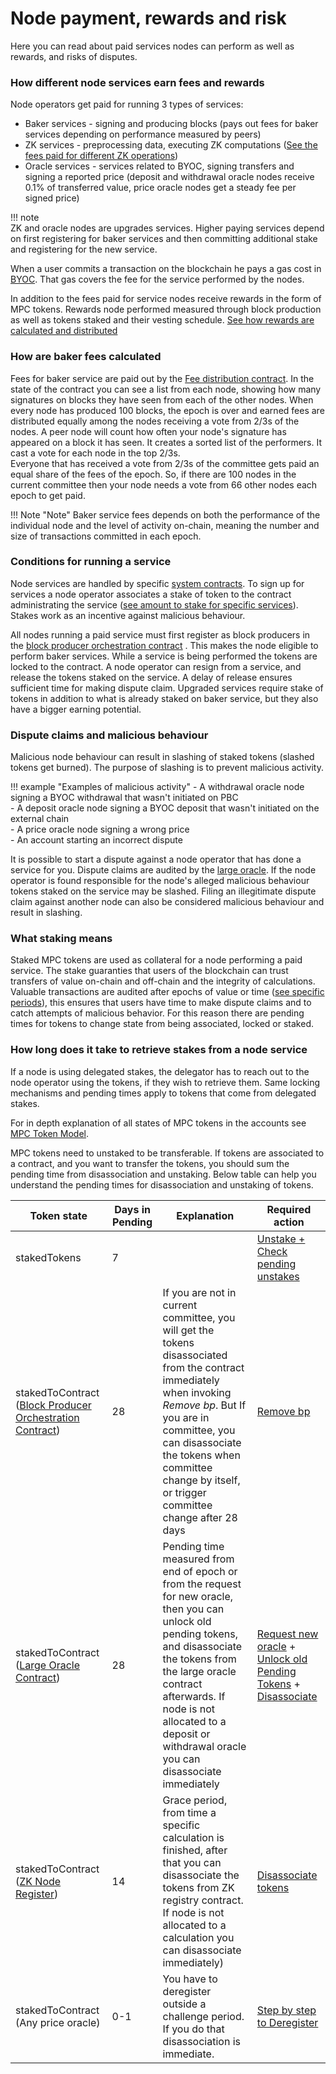 # Node payment, rewards and risk

Here you can read about paid services nodes can perform as well as rewards, and risks of disputes.

### How different node services earn fees and rewards

Node operators get paid for running 3 types of services:

- Baker services - signing and producing
  blocks (pays out fees for baker services depending on performance measured by peers)
- ZK services - preprocessing data, executing ZK
  computations ([See the fees paid for different ZK operations](https://partisiablockchain.gitlab.io/documentation/smart-contracts/gas/zk-computation-gas-fees.html))
- Oracle services - services related to BYOC, signing transfers and signing a reported price (deposit and withdrawal
  oracle nodes receive 0.1% of transferred value, price oracle nodes get a steady fee per signed price)

!!! note   
    ZK and oracle nodes are upgrades services. Higher paying services depend on first registering for baker services and
    then committing additional stake and registering for the new service.

When a user commits a transaction on the blockchain he pays a gas cost
in [BYOC](../pbc-fundamentals/byoc/introduction-to-byoc.md). That gas covers the fee for the service performed by the
nodes.

In addition to the fees paid for service nodes receive rewards in the form of MPC tokens. Rewards node performed
measured through block production as well as tokens staked and their vesting
schedule. [See how rewards are calculated and distributed](https://gitlab.com/partisiablockchain/node-operators-rewards/-/tree/main?ref_type=heads)

### How are baker fees calculated

Fees for baker service are paid out by the [Fee distribution contract](https://browser.partisiablockchain.com/contracts/04fe17d1009372c8ed3ac5b790b32e349359c2c7e9). In the state of the contract you can see a list from each node, showing how many signatures on blocks they have seen from each of the other nodes. When every node has produced 100 blocks, the epoch is over and earned fees are distributed equally among the nodes receiving a vote from 2/3s of the nodes.
A peer node will count how often your node's signature has appeared on a block it has seen. It creates a sorted list of the performers. It cast a vote for each node in the top 2/3s.   
Everyone that has received a vote from 2/3s of the committee gets paid an equal share of the fees of the epoch. So, if there are 100 nodes in the current committee then your node needs a vote from 66 other nodes each epoch to get paid.

!!! Note "Note"
    Baker service fees depends on both the performance of the individual node and the level of activity on-chain, meaning the number and size of transactions committed in each epoch.        


### Conditions for running a service

Node services are handled by specific [system contracts](../pbc-fundamentals/governance-system-smart-contracts-overview.md). To sign up for
services a node operator associates a stake of token to the contract administrating the service
([see amount to stake for specific services](start-running-a-node.md)). Stakes work as an incentive against malicious
behaviour.

All nodes running a paid service must first register as block producers in
the [block producer orchestration contract](https://browser.partisiablockchain.com/contracts/04203b77743ad0ca831df9430a6be515195733ad91)
. This makes the node eligible to perform baker services. While a service is being performed the tokens are locked to
the contract. A node operator can resign from a service, and release the tokens staked on the service. A delay of
release ensures sufficient time for making dispute claim. Upgraded services require stake of tokens in addition to what
is already staked on baker service, but they also have a bigger earning potential.

### Dispute claims and malicious behaviour

Malicious node behaviour can result in slashing of staked tokens (slashed tokens get burned). The purpose of slashing is to prevent malicious activity.

!!! example "Examples of malicious activity"
    - A withdrawal oracle node signing a BYOC withdrawal that wasn't initiated on PBC   
    - A deposit oracle node signing a BYOC deposit that wasn't initiated on the external chain   
    - A price oracle node signing a wrong price   
    - An account starting an incorrect dispute   

It is possible to start a dispute against a node operator that has done a service for you. Dispute claims are
audited by the [large oracle](../pbc-fundamentals/dictionary.md#large-oracle). If the node operator is found responsible
for the node's alleged malicious behaviour tokens staked on the service may be slashed. Filing an illegitimate dispute claim against another node can also be
considered malicious behaviour and result in slashing.

### What staking means

Staked MPC tokens are used as collateral for a node performing a paid service. The stake guaranties that users of the blockchain can trust transfers of value on-chain and off-chain and the integrity of calculations.
Valuable transactions are audited after epochs of value or time ([see specific periods](node-payment-rewards-and-risks.md#how-long-does-it-take-to-retrieve-stakes-from-a-node-service)), this ensures that users have time to make dispute claims and to catch attempts of malicious behavior.
For this reason there are  pending times for tokens to change state from being associated, locked or staked.

### How long does it take to retrieve stakes from a node service

If a node is using delegated stakes, the delegator has to reach out to the node operator using the tokens, if they wish to
retrieve them. Same locking mechanisms and pending times apply to tokens that come from delegated stakes.

For in depth explanation of all states of MPC tokens in the accounts
see [MPC Token Model](../pbc-fundamentals/mpc-token-model-and-account-elements.md). 

MPC tokens need to unstaked to
be transferable. If tokens are associated to a contract, and you want to transfer the tokens, you should sum the
pending time from disassociation and unstaking. Below table can help you understand the pending times for disassociation and unstaking of tokens.

| **Token state**                                                                                                        | **Days in Pending** | **Explanation**                                                                                                                                                                                                                                         | **Required action**                                                                                                                                                                                                           |
|------------------------------------------------------------------------------------------------------------------------|---------------------|---------------------------------------------------------------------------------------------------------------------------------------------------------------------------------------------------------------------------------------------------------|-------------------------------------------------------------------------------------------------------------------------------------------------------------------------------------------------------------------------------|
| stakedTokens                                                                                                           | 7                   |                                                                                                                                                                                                                                                         | [Unstake + Check pending unstakes](https://browser.partisiablockchain.com/node-operation)                                                                                                                                     |
| stakedToContract ([Block Producer Orchestration Contract](https://browser.partisiablockchain.com/contracts/04203b77743ad0ca831df9430a6be515195733ad91))  | 28                  | If you are not in current committee, you will get the tokens disassociated from the contract immediately when invoking _Remove bp_. But If you are in committee, you can disassociate the tokens when committee change by itself, or trigger committee change after 28 days             | [Remove bp](https://browser.partisiablockchain.com/contracts/04203b77743ad0ca831df9430a6be515195733ad91/removeBp)                                                                                                             |
| stakedToContract ([Large Oracle Contract](https://browser.partisiablockchain.com/contracts/04f1ab744630e57fb9cfcd42e6ccbf386977680014))   | 28                  | Pending time measured from end of epoch or from the request for new oracle, then you can unlock old pending tokens, and  disassociate the tokens from the large oracle contract afterwards. If node is not allocated to a deposit or withdrawal oracle you can disassociate immediately | [Request new oracle](run-a-deposit-or-withdrawal-oracle-node#request-new-oracle) + [Unlock old Pending Tokens](https://browser.partisiablockchain.com/contracts/04f1ab744630e57fb9cfcd42e6ccbf386977680014/unlockOldPendingTokens) + [Disassociate](https://browser.partisiablockchain.com/contracts/04f1ab744630e57fb9cfcd42e6ccbf386977680014/disassociateTokensFromContract) |
| stakedToContract ([ZK Node Register](https://browser.partisiablockchain.com/contracts/01a2020bb33ef9e0323c7a3210d5cb7fd492aa0d65)) | 14                  | Grace period, from time  a specific calculation is finished, after that you can disassociate the tokens from ZK registry contract. If node is not allocated to a calculation you can disassociate immediately)                                          | [Disassociate tokens](https://browser.partisiablockchain.com/contracts/01a2020bb33ef9e0323c7a3210d5cb7fd492aa0d65/disassociateTokens)                                                                                         |
| stakedToContract (Any price oracle)                                                                                    | 0-1                 | You have to deregister outside a challenge period. If you do that disassociation is immediate.                                                                                                                                                          | [Step by step to Deregister](run-a-price-oracle-node.md#how-to-deregister-as-a-price-oracle)                                                                                                                                       |

